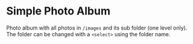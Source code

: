 # Simple Photo Album

Photo album with all photos in `/images` and its sub folder (one level only). The folder can be changed with a `<select>` using the folder name.
